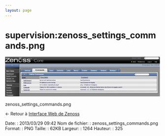 ```yaml
---
layout: page
---
```


supervision:zenoss\_settings\_commands.png
==========================================

[![zenoss\_settings\_commands.png](../../assets/media/supervision/zenoss_settings_commands.png@cache=&w=900&h=231 "zenoss_settings_commands.png")](../../assets/media/supervision/zenoss_settings_commands.png@cache= "Afficher le fichier original")

zenoss\_settings\_commands.png

← Retour à [Interface Web de
Zenoss](../../zenoss/zenoss-interface.html "zenoss:zenoss-interface")

Date:
:   2013/03/29 09:42
Nom de fichier:
:   zenoss\_settings\_commands.png
Format:
:   PNG
Taille:
:   62KB
Largeur:
:   1264
Hauteur:
:   325

